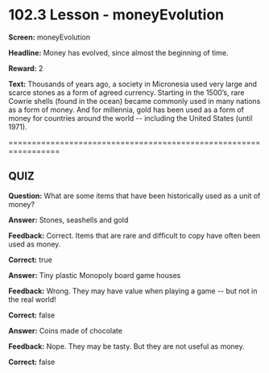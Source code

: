 # 102.3 Lesson - moneyEvolution

**Screen:** moneyEvolution

**Headline:** Money has evolved, since almost the beginning of time.

**Reward:** 2

**Text:** Thousands of years ago, a society in Micronesia used very large and scarce stones as a form of agreed currency. Starting in the 1500’s, rare Cowrie shells (found in the ocean) became commonly used in many nations as a form of money. And for millennia, gold has been used as a form of money for countries around the world -- including the United States (until 1971).


=================================================================

## QUIZ

**Question:** What are some items that have been historically used as a unit of money?


**Answer:** Stones, seashells and gold

**Feedback:** Correct. Items that are rare and difficult to copy have often been used as money.

**Correct:** true

**Answer:** Tiny plastic Monopoly board game houses

**Feedback:** Wrong. They may have value when playing a game -- but not in the real world!

**Correct:** false

**Answer:** Coins made of chocolate

**Feedback:** Nope. They may be tasty. But they are not useful as money.

**Correct:** false


<figure><img src="../.gitbook/assets/image (10).png" alt=""><figcaption></figcaption></figure>

